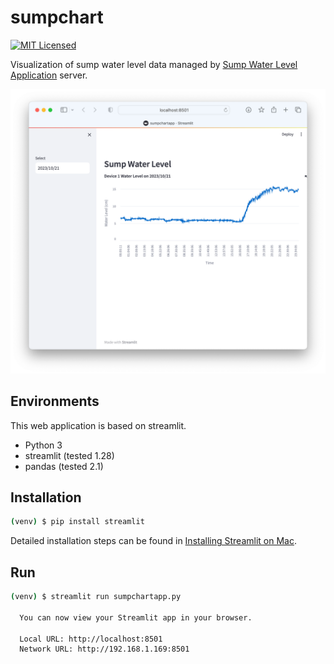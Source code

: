 # sumpchart
[![MIT Licensed](https://img.shields.io/badge/license-MIT-blue.svg)](https://github.com/ntamagawa/sumpdata/blob/main/LICENSE)

Visualization of sump water level data managed by [Sump Water Level Application](https://github.com/ntamagawa/sumpdata) server.

![Web Frontend Sample](assets/WebFrontendSample.png)

## Environments
This web application is based on streamlit.
- Python 3
- streamlit (tested 1.28)
- pandas (tested 2.1)

## Installation
``` bash
(venv) $ pip install streamlit
```
Detailed installation steps can be found in [Installing Streamlit on Mac](https://dev.to/developernt/streamlit-memo-cc1).

## Run
``` bash
(venv) $ streamlit run sumpchartapp.py

  You can now view your Streamlit app in your browser.

  Local URL: http://localhost:8501
  Network URL: http://192.168.1.169:8501

```

